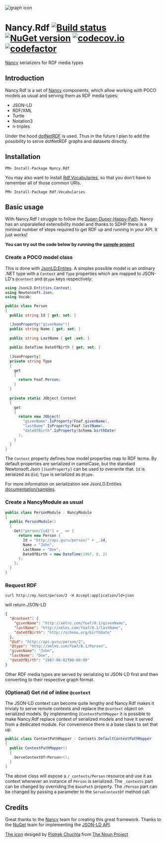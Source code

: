 ![graph icon](https://raw.githubusercontent.com/wikibus/Nancy.RDF/master/assets/icon_21532.png)

# Nancy.Rdf [![Build status][av-badge]][build] [![NuGet version][nuget-badge]][nuget-link] [![codecov.io][cov-badge]][cov-link] [![codefactor][codefactor-badge]][codefactor-link]

[Nancy](http://github.org/nancyFx/nancy) serializers for RDF media types

## Introduction

Nancy.Rdf is a set of [Nancy][nancy] components, which allow working with POCO models as usual and serving them as RDF media types:

* JSON-LD
* RDF/XML
* Turtle
* Notation3
* n-triples

Under the hood [dotNetRDF][dnr] is used. Thus in the future I plan to add the possibility to serve dotNetRDF graphs and datasets directly.

## Installation

```
PM> Install-Package Nancy.Rdf
```

You may also want to install [Rdf.Vocabularies][vocab], so that you don't have to remember all of those common URIs.

```
PM> Install-Package Rdf.Vocabularies
```

## Basic usage

With Nancy.Rdf I struggle to follow the [Super-Duper-Happy-Path][sdhp]. Nancy has an unparalelled extensibility model and thanks to
SDHP there is a minimal number of steps required to get RDF up and running in your API. It just works!

**You can try out the code below by running the [sample project][sample]**

### Create a POCO model class

This is done with [JsonLD.Entites][entities]. A simples possible model is an ordinary .NET type with a `Context` and `Type` 
properties which are mapped to JSON-LD's `@context` and `@type` keys respectively:

``` C#
using JsonLD.Entities.Context;
using Newtonsoft.Json;
using Vocab;

public class Person
{
  public string Id { get; set; }

  [JsonProperty("givenName")]
  public string Name { get; set; }
  
  public string LastName { get ;set; }
  
  public DateTime DateOfBirth { get; set; }
  
  [JsonProperty]
  private string Type 
  {
    get 
    {
      return Foaf.Person;
    }
  }
  
  private static JObject Context
  {
    get 
    {
      return new JObject(
        "givenName".IsProperty(Foaf.givenName),
        "lastName".IsProperty(Foaf.lastName),
        "dateOfBirth".IsProperty(Schema.birthDate)
      );
    }
  }
}
```

The `Context` property defines how model properties map to RDF terms. By default properties are serialized in camelCase, but the
standard Newtonsoft.Json `[JsonProperty]` can be used to overwrite that. `Id` is seriaized as `@id`; `Type` is serialized as `@type`.

For more information on serialization see JsonLD.Entities [documentation/samples][entities-samples].

### Create a NancyModule as usual

``` c#
public class PersonModule : NancyModule
{
  public PersonModule()
  {
    Get["person/{id}"] = _ => {
      return new Person {
        Id = "http://api.guru/person/" + _.id,
        Name = "John",
        LastName = "Doe",
        DateOfBirth = new DateTime(1967, 8, 2)
      };
    };
  }
}
```

### Request RDF

```
curl http://my.host/person/2 -H Accept:application/ld+json
```

will return JSON-LD

``` json
{
  "@context": {
    "givenName": "http://xmlns.com/foaf/0.1/givenName",
    "lastName": "http://xmlns.com/foaf/0.1/lastName",
    "dateOfBirth": "http://schema.org/birthDate"
  },
  "@id": "http://api.guru/person/2",
  "@type": "http://xmlns.com/foaf/0.1/Person",
  "givenName": "John",
  "lastName": "Doe",
  "dateOfBirth": "1967-08-02T00:00:00"
}
```

Other RDF media types are served by serializing to JSON-LD first and then converting to their respective graph format.

### (Optional) Get rid of inline `@context`

The JSON-LD context can become quite lengthy and Nancy.Rdf makes it trivialy to serve remote contexts and replace the `@context`
object on serialized models. By implementing `IContextPathMapper` it is possible to make Nancy.Rdf replace context of serialized
models and have it served from a dedicated module. For convenience there is a base class to set that up.

``` c#
public class ContextPathMapper : Contexts.DefaultContextPathMapper
{
  public ContextPathMapper()
  {
    ServeContextOf<Person>();
  }
}
```

The above class will expose a `/_contexts/Person` resource and use it as context whenever an instance of `Person` is serialized.
The `_contexts` part can be changed by overriding the `BasePath` property. The `/Person` part can be changed by passing a parameter
to the `ServeContextOf` method call.

## Credits

Great thanks to the [Nancy][nancy] team for creating this great framework.
Thanks to the [NuGet][nuget] team for implementing the [JSON-LD API][ld-api].

[The icon](http://thenounproject.com/term/graph/21532/) desiged by [Piotrek Chuchla](http://thenounproject.com/pchuchla/) from [The Noun Project](http://thenounproject.com/)

[nancy]: https://github.com/NancyFx/Nancy/
[av-badge]: https://ci.appveyor.com/api/projects/status/so0uk5kw89371b3f/branch/master?svg=true
[build]: https://ci.appveyor.com/project/tpluscode78631/nancy-rdf/branch/master
[nuget-badge]: https://badge.fury.io/nu/nancy.rdf.svg
[nuget-link]: https://badge.fury.io/nu/nancy.rdf
[entities]: https://github.com/wikibus/JsonLD.Entities/
[entities-samples]: https://github.com/wikibus/JsonLD.Entities/tree/master/src/Documentation
[nuget]: https://github.com/nuget/json-ld.net
[ld-api]: http://json-ld.org/spec/latest/json-ld-api/
[sdhp]: https://github.com/NancyFx/Nancy/wiki/Introduction#the-super-duper-happy-path
[sample]: https://github.com/wikibus/Nancy.Rdf/tree/master/src/Example/Nancy.Rdf.Sample
[dnr]: http://dotnetrdf.org
[vocab]: https://github.com/wikibus/Rdf.Vocabularies
[cov-badge]: https://codecov.io/github/wikibus/Nancy.Rdf/coverage.svg?branch=master
[cov-link]: https://codecov.io/github/wikibus/Nancy.Rdf?branch=master
[codefactor-badge]: https://www.codefactor.io/repository/github/wikibus/Nancy.Rdf/badge/master
[codefactor-link]: https://www.codefactor.io/repository/github/wikibus/Nancy.Rdf/overview/master

